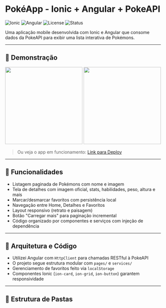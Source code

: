 # PokéApp - Ionic + Angular + PokeAPI

![Ionic](https://img.shields.io/badge/Ionic-5.0-blue?logo=ionic)
![Angular](https://img.shields.io/badge/Angular-16-red?logo=angular)
![License](https://img.shields.io/badge/license-MIT-green)
![Status](https://img.shields.io/badge/status-em%20desenvolvimento-yellow)

Uma aplicação mobile desenvolvida com Ionic e Angular que consome dados da PokeAPI para exibir uma lista interativa de Pokémons.

---

## 📱 Demonstração

<p align="center">
  <img src="https://raw.githubusercontent.com/SEU_USUARIO/SEU_REPOSITORIO/main/assets/demo1.png" width="250" />
  <img src="https://raw.githubusercontent.com/SEU_USUARIO/SEU_REPOSITORIO/main/assets/demo2.png" width="250" />
</p>

> Ou veja o app em funcionamento: [Link para Deploy](https://SEU_USUARIO.github.io/SEU_REPOSITORIO)

---

## 🚀 Funcionalidades

- Listagem paginada de Pokémons com nome e imagem
- Tela de detalhes com imagem oficial, stats, habilidades, peso, altura e mais
- Marcar/desmarcar favoritos com persistência local
- Navegação entre Home, Detalhes e Favoritos
- Layout responsivo (retrato e paisagem)
- Botão "Carregar mais" para paginação incremental
- Código organizado por componentes e serviços com injeção de dependência

---

## 🧠 Arquitetura e Código

- Utilizei Angular com `HttpClient` para chamadas RESTful à PokeAPI
- O projeto segue estrutura modular com `pages/` e `services/`
- Gerenciamento de favoritos feito via `localStorage`
- Componentes Ionic (`ion-card`, `ion-grid`, `ion-button`) garantem responsividade

---

## 📂 Estrutura de Pastas

